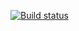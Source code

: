 [![Build status](https://ci.appveyor.com/api/projects/status/bguxemgsq6843da3?svg=true)](https://ci.appveyor.com/project/Pavelll23/testingapi)
